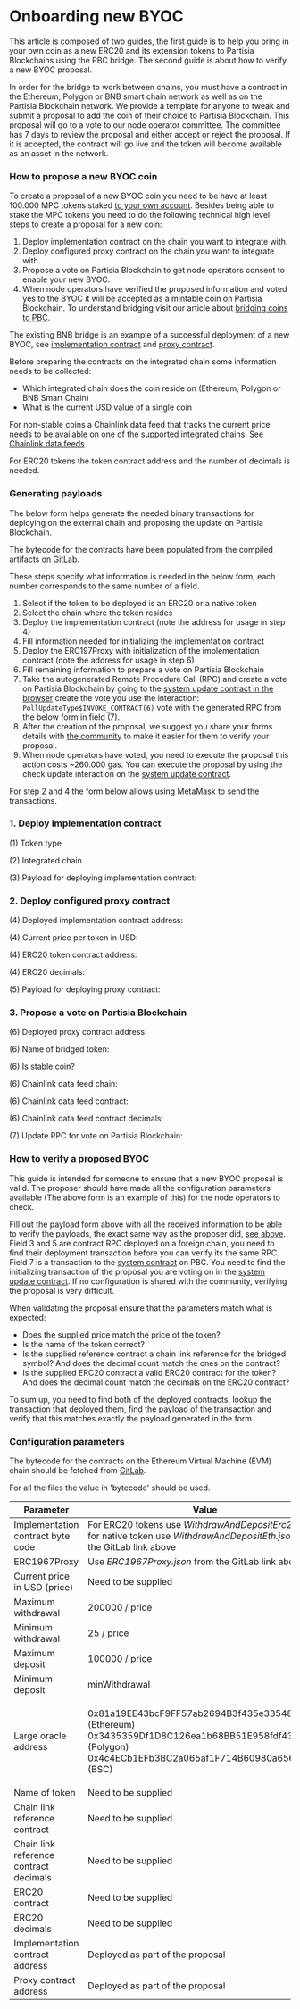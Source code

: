 # Onboarding new BYOC

This article is composed of two guides, the first guide is to help you bring in your own coin as a new ERC20 and its extension tokens to Partisia Blockchains using the PBC bridge. The second guide is about how to verify a new BYOC proposal.

In order for the bridge to work between chains, you must have a contract in the Ethereum, Polygon or BNB smart chain network as well as on the Partisia Blockchain network. We provide a template for anyone to tweak and submit a proposal to add the coin of their choice to Partisia Blockchain. This proposal will go to a vote to our node operator committee. The committee has 7 days to review the proposal and either accept or reject the proposal. If it is accepted, the contract will go live and the token will become available as an asset in the network.

### How to propose a new BYOC coin <a href="#how-to-propose-a-new-byoc-coin" id="how-to-propose-a-new-byoc-coin"></a>

To create a proposal of a new BYOC coin you need to be have at least 100.000 MPC tokens staked [to your own account](https://partisiablockchain.gitlab.io/documentation/pbc-fundamentals/mpc-token-model-and-account-elements.html#stakedtoself). Besides being able to stake the MPC tokens you need to do the following technical high level steps to create a proposal for a new coin:

1. Deploy implementation contract on the chain you want to integrate with.
2. Deploy configured proxy contract on the chain you want to integrate with.
3. Propose a vote on Partisia Blockchain to get node operators consent to enable your new BYOC.
4. When node operators have verified the proposed information and voted yes to the BYOC it will be accepted as a mintable coin on Partisia Blockchain. To understand bridging visit our article about [bridging coins to PBC](https://partisiablockchain.gitlab.io/documentation/pbc-fundamentals/byoc/bridging-byoc-by-sending-transactions.html#how-does-the-bridge-work).

The existing BNB bridge is an example of a successful deployment of a new BYOC, see [implementation contract](https://bscscan.com/address/0xf393d008077c97f2632fa04a910969ac58f88e3c) and [proxy contract](https://bscscan.com/address/0x05ee4eee70452dd555ecc3f997ea03c6fba29ac1).

Before preparing the contracts on the integrated chain some information needs to be collected:

* Which integrated chain does the coin reside on (Ethereum, Polygon or BNB Smart Chain)
* What is the current USD value of a single coin

For non-stable coins a Chainlink data feed that tracks the current price needs to be available on one of the supported integrated chains. See [Chainlink data feeds](https://data.chain.link/feeds).

For ERC20 tokens the token contract address and the number of decimals is needed.

### Generating payloads <a href="#generating-payloads" id="generating-payloads"></a>

The below form helps generate the needed binary transactions for deploying on the external chain and proposing the update on Partisia Blockchain.

The bytecode for the contracts have been populated from the compiled artifacts [on GitLab](https://gitlab.com/partisiablockchain/governance/byoc-contract-eth/-/packages/8687576).

These steps specify what information is needed in the below form, each number corresponds to the same number of a field.

1. Select if the token to be deployed is an ERC20 or a native token
2. Select the chain where the token resides
3. Deploy the implementation contract (note the address for usage in step 4)
4. Fill information needed for initializing the implementation contract
5. Deploy the ERC197Proxy with initialization of the implementation contract (note the address for usage in step 6)
6. Fill remaining information to prepare a vote on Partisia Blockchain
7. Take the autogenerated Remote Procedure Call (RPC) and create a vote on Partisia Blockchain by going to the [system update contract in the browser](https://browser.partisiablockchain.com/contracts/04c5f00d7c6d70c3d0919fd7f81c7b9bfe16063620/proposeUpdate) create the vote you use the interaction: `PollUpdateType$INVOKE_CONTRACT(6)` vote with the generated RPC from the below form in field (7).
8. After the creation of the proposal, we suggest you share your forms details with [the community](https://partisiablockchain.gitlab.io/documentation/get-support-from-pbc-community.html) to make it easier for them to verify your proposal.
9. When node operators have voted, you need to execute the proposal this action costs \~260.000 gas. You can execute the proposal by using the check update interaction on the [system update contract](https://browser.partisiablockchain.com/contracts/04c5f00d7c6d70c3d0919fd7f81c7b9bfe16063620/checkUpdate).

For step 2 and 4 the form below allows using MetaMask to send the transactions.

### 1. Deploy implementation contract

(1) Token type

(2) Integrated chain

(3) Payload for deploying implementation contract:&#x20;

### 2. Deploy configured proxy contract

(4) Deployed implementation contract address:&#x20;

(4) Current price per token in USD:&#x20;

(4) ERC20 token contract address:&#x20;

(4) ERC20 decimals:&#x20;

(5) Payload for deploying proxy contract:&#x20;

### 3. Propose a vote on Partisia Blockchain

(6) Deployed proxy contract address:&#x20;

(6) Name of bridged token:&#x20;

(6) Is stable coin?

(6) Chainlink data feed chain:

(6) Chainlink data feed contract:&#x20;

(6) Chainlink data feed contract decimals:&#x20;

(7) Update RPC for vote on Partisia Blockchain:&#x20;

### How to verify a proposed BYOC <a href="#how-to-verify-a-proposed-byoc" id="how-to-verify-a-proposed-byoc"></a>

This guide is intended for someone to ensure that a new BYOC proposal is valid. The proposer should have made all the configuration parameters available (The above form is an example of this) for the node operators to check.

Fill out the payload form above with all the received information to be able to verify the payloads, the exact same way as the proposer did, [see above](https://partisiablockchain.gitlab.io/documentation/pbc-fundamentals/byoc/onboarding-new-byoc.html#how-to-propose-a-new-byoc-coin). Field 3 and 5 are contract RPC deployed on a foreign chain, you need to find their deployment transaction before you can verify its the same RPC. Field 7 is a transaction to the [system contract](https://partisiablockchain.gitlab.io/documentation/smart-contracts/what-is-a-smart-contract.html#the-different-contract-types-and-their-life-on-the-blockchain) on PBC. You need to find the initializing transaction of the proposal you are voting on in the [system update contract](https://browser.partisiablockchain.com/contracts/04c5f00d7c6d70c3d0919fd7f81c7b9bfe16063620). If no configuration is shared with the community, verifying the proposal is very difficult.

When validating the proposal ensure that the parameters match what is expected:

* Does the supplied price match the price of the token?
* Is the name of the token correct?
* Is the supplied reference contract a chain link reference for the bridged symbol? And does the decimal count match the ones on the contract?
* Is the supplied ERC20 contract a valid ERC20 contract for the token? And does the decimal count match the decimals on the ERC20 contract?

To sum up, you need to find both of the deployed contracts, lookup the transaction that deployed them, find the payload of the transaction and verify that this matches exactly the payload generated in the form.

### Configuration parameters <a href="#configuration-parameters" id="configuration-parameters"></a>

The bytecode for the contracts on the Ethereum Virtual Machine (EVM) chain should be fetched from [GitLab](https://gitlab.com/partisiablockchain/governance/byoc-contract-eth/-/packages/24646551).

For all the files the value in 'bytecode' should be used.

| Parameter                              | Value                                                                                                                                                                    |
| -------------------------------------- | ------------------------------------------------------------------------------------------------------------------------------------------------------------------------ |
| Implementation contract byte code      | For ERC20 tokens use _WithdrawAndDepositErc20.json_, for native token use _WithdrawAndDepositEth.json_ from the GitLab link above                                        |
| ERC1967Proxy                           | Use _ERC1967Proxy.json_ from the GitLab link above                                                                                                                       |
| Current price in USD (price)           | Need to be supplied                                                                                                                                                      |
| Maximum withdrawal                     | 200000 / price                                                                                                                                                           |
| Minimum withdrawal                     | 25 / price                                                                                                                                                               |
| Maximum deposit                        | 100000 / price                                                                                                                                                           |
| Minimum deposit                        | minWithdrawal                                                                                                                                                            |
| Large oracle address                   | <p>0x81a19EE43bcF9FF57ab2694B3f435e3354894B3A (Ethereum)<br>0x3435359Df1D8C126ea1b68BB51E958fdf43F8272 (Polygon)<br>0x4c4ECb1EFb3BC2a065af1F714B60980a6562C26f (BSC)</p> |
| Name of token                          | Need to be supplied                                                                                                                                                      |
| Chain link reference contract          | Need to be supplied                                                                                                                                                      |
| Chain link reference contract decimals | Need to be supplied                                                                                                                                                      |
| ERC20 contract                         | Need to be supplied                                                                                                                                                      |
| ERC20 decimals                         | Need to be supplied                                                                                                                                                      |
| Implementation contract address        | Deployed as part of the proposal                                                                                                                                         |
| Proxy contract address                 | Deployed as part of the proposal                                                                                                                                         |
